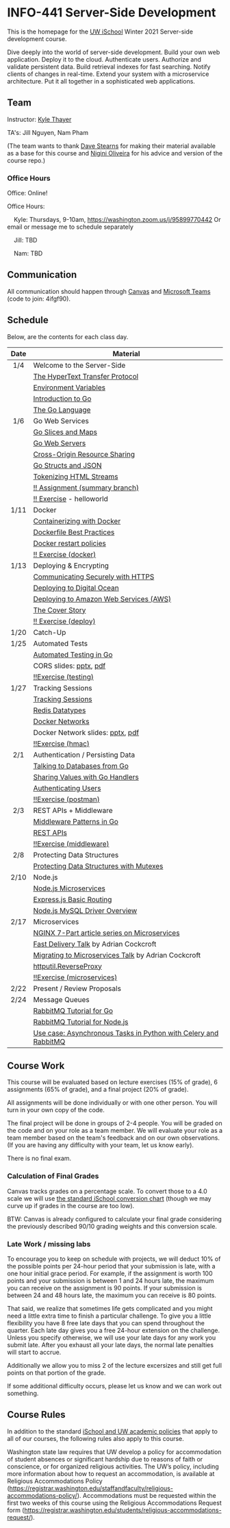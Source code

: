 # INFO-441 Server-Side Development

This is the homepage for the [UW iSchool](https://ischool.uw.edu/) Winter 2021 Server-side development course.

Dive deeply into the world of server-side development. Build your own web application. Deploy it to the cloud. Authenticate users. Authorize and validate persistent data. Build retrieval indexes for fast searching. Notify clients of changes in real-time. Extend your system with a microservice architecture. Put it all together in a sophisticated web applications.

## Team

Instructor: [Kyle Thayer](http://kylethayer.com)

TA's: Jill Nguyen, Nam Pham

(The team wants to thank [Dave Stearns](https://www.linkedin.com/in/david-stearns-09a27319/) for making their material available as a base for this course and [Nigini Oliveira](http://nigini.me/) for his advice and version of the course repo.) 

### Office Hours
Office: Online!


Office Hours: 

&nbsp;&nbsp;&nbsp;&nbsp;Kyle: Thursdays, 9-10am, https://washington.zoom.us/j/95899770442 Or email or message me to schedule separately

&nbsp;&nbsp;&nbsp;&nbsp;Jill: TBD

&nbsp;&nbsp;&nbsp;&nbsp;Nam: TBD

## Communication

All communication should happen through [Canvas](https://canvas.uw.edu/courses/1434947/ "Canvas page for the UW iSchool Autumn 2019 Server-side development course") and [Microsoft Teams](https://teams.microsoft.com/l/team/19%3a6e60f8f6748c444c99b2b853bd7ea5e3%40thread.tacv2/conversations?groupId=b04a2918-1702-4105-a026-5abd82033930&tenantId=f6b6dd5b-f02f-441a-99a0-162ac5060bd2) (code to join: 4ifgf90).

## Schedule

Below, are the contents for each class day.

| Date   | Material |
| :----: | -------- |
| 1/4 | Welcome to the Server-Side |
| |<a href="https://drstearns.github.io/tutorials/http/">The HyperText Transfer Protocol</a>|
| |<a href="https://drstearns.github.io/tutorials/env/">Environment Variables</a>|
| |<a href="https://drstearns.github.io/tutorials/gointro/">Introduction to Go</a>|
| |<a href="https://drstearns.github.io/tutorials/golang/">The Go Language</a>|
| 1/6 | Go Web Services
| |<a href="https://drstearns.github.io/tutorials/goslicemap/">Go Slices and Maps</a>|
| |<a href="https://drstearns.github.io/tutorials/goweb/">Go Web Servers</a>|
| |<a href="https://drstearns.github.io/tutorials/cors/">Cross-Origin Resource Sharing</a>|
| |<a href="https://drstearns.github.io/tutorials/gojson/">Go Structs and JSON</a>|
| |<a href="https://drstearns.github.io/tutorials/tokenizing/">Tokenizing HTML Streams</a>|
| |[!! Assignment (summary branch)](https://classroom.github.com/a/hEnxptt_)|
| |[!! Exercise](https://classroom.github.com/a/TcvFK8fw) - helloworld|
| 1/11 | Docker |
| |<a href="https://drstearns.github.io/tutorials/docker/">Containerizing with Docker</a>|
| |<a href="https://docs.docker.com/engine/userguide/eng-image/dockerfile_best-practices/">Dockerfile Best Practices</a>|
| |<a href="https://docs.docker.com/engine/admin/start-containers-automatically/#use-a-restart-policy">Docker restart policies</a>|
| |[!! Exercise (docker)](https://classroom.github.com/a/TcvFK8fw)|
| 1/13 | Deploying & Encrypting |
| |<a href="https://drstearns.github.io/tutorials/https/">Communicating Securely with HTTPS</a>|
| |<a href="https://drstearns.github.io/tutorials/deploy2do/">Deploying to Digital Ocean</a>|
| |<a href="https://drstearns.github.io/tutorials/deploy2aws/">Deploying to Amazon Web Services (AWS)</a>|
| |<a href="https://blog.golang.org/cover">The Cover Story</a>|
| |[!! Exercise (deploy)](https://classroom.github.com/a/TcvFK8fw)
| 1/20 | Catch-Up |
| 1/25 | Automated Tests |
| |<a href="https://drstearns.github.io/tutorials/testing/">Automated Testing in Go</a>| 
| |CORS slides: <a href="slides/lecture%20-%20CORS.pptx">pptx</a>, <a href="slides/lecture%20-%20CORS.pdf">pdf</a>|
| |[!!Exercise (testing)](https://classroom.github.com/a/TcvFK8fw)|
| 1/27 | Tracking Sessions |
| |<a href="https://drstearns.github.io/tutorials/sessions/">Tracking Sessions</a>|
| |<a href="https://redis.io/topics/data-types-intro">Redis Datatypes</a>|
| |<a href="https://docs.docker.com/engine/tutorials/networkingcontainers/">Docker Networks</a>|
| |Docker Network slides: <a href="slides/lecture%20-%20Docker%20Networks.pptx">pptx</a>, <a href="slides/lecture%20-%20Docker%20Networks.pdf">pdf</a>|
| |[!!Exercise (hmac)](https://classroom.github.com/a/TcvFK8fw)|
| 2/1 | Authentication / Persisting Data |
| |<a href="https://drstearns.github.io/tutorials/godb/">Talking to Databases from Go</a>|
| |<a href="https://drstearns.github.io/tutorials/gohandlerctx/">Sharing Values with Go Handlers</a>|
| |<a href="https://drstearns.github.io/tutorials/authentication/">Authenticating Users</a>|
| |[!!Exercise (postman)](https://classroom.github.com/a/TcvFK8fw)|
| 2/3 | REST APIs + Middleware |
| |<a href="https://drstearns.github.io/tutorials/gomiddleware/">Middleware Patterns in Go</a>|
| |<a href="https://drstearns.github.io/tutorials/rest/">REST APIs</a>|
| |[!!Exercise (middleware)](https://classroom.github.com/a/TcvFK8fw)|
| 2/8 | Protecting Data Structures |			
| |<a href="https://drstearns.github.io/tutorials/mutexes/">Protecting Data Structures with Mutexes</a>|
| 2/10 | Node.js|
| |<a href="https://drstearns.github.io/tutorials/nodeweb/">Node.js Microservices</a>|
| |<a href="https://expressjs.com/en/starter/basic-routing.html">Express.js Basic Routing</a>|
| |<a href="https://github.com/mysqljs/mysql/blob/master/Readme.md">Node.js MySQL Driver Overview</a>|
| 2/17 | Microservices|
| |<a href="https://www.nginx.com/blog/introduction-to-microservices/">NGINX 7-Part article series on Microservices</a>|
| |<a class="inline_disabled"  href="https://youtu.be/5qJ_BibbMLw">Fast Delivery Talk</a> by Adrian Cockcroft|
| |<a class="inline_disabled"  href="https://youtu.be/1wiMLkXz26M">Migrating to Microservices Talk</a> by Adrian Cockcroft|
| |<a href="https://golang.org/pkg/net/http/httputil/#ReverseProxy">httputil.ReverseProxy</a>|
| |[!!Exercise (microservices)](https://classroom.github.com/a/TcvFK8fw)|
| 2/22 | Present / Review Proposals |
| 2/24 | Message Queues |
| |<a href="https://www.rabbitmq.com/tutorials/tutorial-one-go.html">RabbitMQ Tutorial for Go</a>|
| |<a href="https://www.rabbitmq.com/tutorials/tutorial-one-javascript.html">RabbitMQ Tutorial for Node.js</a>|
| |[Use case: Asynchronous Tasks in Python with Celery and RabbitMQ](https://www.youtube.com/watch?v=fg-JfZBetpM)|
<!---
| 11/23 | Web Sockets |
| |[TALK: Real-life WebSocket Use Cases and Experiences](https://youtu.be/khULSvz_hdE)|
| |<a href="https://godoc.org/github.com/gorilla/websocket">Gorilla Web Socket Package</a>|
| |<a href="https://developer.mozilla.org/en-US/docs/Web/API/WebSockets_API/Writing_WebSocket_client_applications">Writing WebSocket Client Applications</a>|
| 11/25 | No class - Thanksgiving |
| 11/30 | Concurrent Programming with Channels |
| |<a class="inline_disabled" href="https://www.youtube.com/watch?v=cN_DpYBzKso">Rob Pike on Concurrency is not Parallelism</a> (<a href="https://talks.golang.org/2012/waza.slide#1">slides from talk</a>)|
| |<a class="inline_disabled" href="https://www.youtube.com/watch?v=f6kdp27TYZs">Rob Pike on Go Concurrency Patterns</a> (<a href="https://talks.golang.org/2012/concurrency.slide#1">slides from talk</a>)|
| |<a href="https://www.golang-book.com/books/intro/10">Concurrency</a>|
| 12/2 | Homework / Project help |
| 12/7 | Homework / Project help |
| 12/9 | Project Presentations!!! |-->


## Course Work

This course will be evaluated based on lecture exercises (15% of grade), 6 assignments (65% of grade), and a final project (20% of grade).

All assignments will be done individually or with one other person. You will turn in your own copy of the code.

The final project will be done in groups of 2-4 people. You will be graded on the code and on your role as a team member. We will evaluate your role as a team member based on the team's feedback and on our own observations. (If you are having any difficulty with your team, let us know early).

There is no final exam.


### Calculation of Final Grades

Canvas tracks grades on a percentage scale. To convert those to a 4.0 scale we will use [the standard iSchool conversion chart](https://faculty.washington.edu/dlsinfo/grading/grade-conversion-chart.pdf) (though we may curve up if grades in the course are too low). 

BTW: Canvas is already configured to calculate your final grade considering the previously described 90/10 grading weights and this conversion scale.

### Late Work / missing labs

To encourage you to keep on schedule with projects, we will deduct 10% of the possible points per 24-hour period that your submission is late, with a one hour initial grace period. For example, if the assignment is worth 100 points and your submission is between 1 and 24 hours late, the maximum you can receive on the assignment is 90 points. If your submission is between 24 and 48 hours late, the maximum you can receive is 80 points.

That said, we realize that sometimes life gets complicated and you might need a little extra time to finish a particular challenge. To give you a little flexibility you have 8 free late days that you can spend throughout the quarter. Each late day gives you a free 24-hour extension on the challenge. Unless you specify otherwise, we will use your late days for any work you submit late. After you exhaust all your late days, the normal late penalties will start to accrue.

Additionally we allow you to miss 2 of the lecture excersizes and still get full points on that portion of the grade.

If some additional difficulty occurs, please let us know and we can work out something.


## Course Rules

In addition to the standard [iSchool and UW academic policies](https://depts.washington.edu/infodocs/academic_policies/) that apply to all of our courses, the following rules also apply to this course.

Washington state law requires that UW develop a policy for accommodation of student absences or significant hardship due to reasons of faith or conscience, or for organized religious activities. The UW’s policy, including more information about how to request an accommodation, is available at Religious Accommodations Policy (https://registrar.washington.edu/staffandfaculty/religious-accommodations-policy/). Accommodations must be requested within the first two weeks of this course using the Religious Accommodations Request form (https://registrar.washington.edu/students/religious-accommodations-request/).
